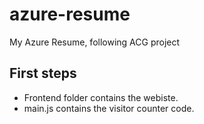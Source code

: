 # azure-resume
My Azure Resume, following ACG project


## First steps

- Frontend folder contains the webiste.
- main.js contains the visitor counter code.
